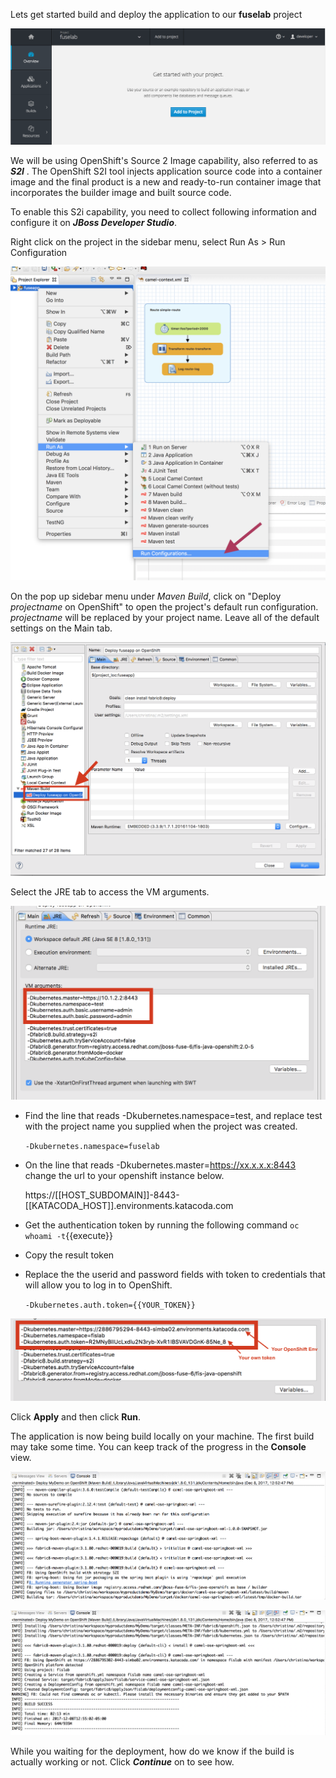 Lets get started build and deploy the application to our **fuselab** project

![Adding to Empty Project](../../assets/intro-openshift/fuse-hello-world/02-add-to-project-empty.png)

We will be using OpenShift's Source 2 Image capability, also referred to as **_S2I_** . The OpenShift S2I tool injects application source code into a container image and the final product is a new and ready-to-run container image that incorporates the builder image and built source code. 

To enable this S2i capability, you need to collect following information and configure it on  ***JBoss Developer Studio***. 

Right click on the project in the sidebar menu, select Run As > Run Configuration  

![Choose run config wizard](../../assets/intro-openshift/fuse-hello-world/02-choos-run-configuration-wizard.png)

On the pop up sidebar menu under *Maven Build*, click on "Deploy *projectname* on OpenShift" to open the project's default run configuration. *projectname* will be replaced by your project name. Leave all of the default settings on the Main tab.

![Run main](../../assets/intro-openshift/fuse-hello-world/02-run-main.png)

Select the JRE tab to access the VM arguments.

![Before jre setting](../../assets/intro-openshift/fuse-hello-world/02-jre-setting-before.png)

* Find the line that reads -Dkubernetes.namespace=test, and replace test with the project name you supplied when the project was created.

	``-Dkubernetes.namespace=fuselab``

* On the line that reads -Dkubernetes.master=https://xx.x.x.x:8443 change the url to your openshift instance below.

	https://[[HOST_SUBDOMAIN]]-8443-[[KATACODA_HOST]].environments.katacoda.com

* Get the authentication token by running the following command
	``oc whoami -t``{{execute}} 
* Copy the result token 
* Replace the the userid and password fields with token to credentials that will allow you to log in to OpenShift. 
	
	``-Dkubernetes.auth.token={{YOUR_TOKEN}}``

![After jre setting](../../assets/intro-openshift/fuse-hello-world/02-jre-setting-after.png)

Click **Apply** and then click **Run**.

The application is now being build locally on your machine. The first build may take some time. You can keep track of the progress in the **Console** view. 

![Deployment console view 01](../../assets/intro-openshift/fuse-hello-world/02-deployment-console-01.png)

![Deployment console view 02](../../assets/intro-openshift/fuse-hello-world/02-deployment-console-02.png)


While you waiting for the deployment, how do we know if the build is actually working or not. Click **_Continue_** on to see how.


